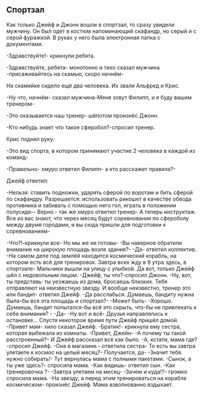 ## Спортзал

Как только Джейф и Джонн вошли в спортзал, то сразу увидели мужчину. Он был одет в костюм напоминающий скафандр, но серый и с серой фуражкой. В руках у него была электронная папка с документами.

-Здравствуйте!- крикнули ребята.

-Здравствуйте, ребята- монотонно и тихо сказал мужчина -присаживайтесь на скамью, скоро начнём-

На скамейке сидело ещё два человека. Их звали Альфред и Крис.

-Ну что, начнём- сказал мужчина-Меня зовут Филипп, и я буду вашим тренером-

-Это оказывается наш тренер- шёпотом произнёс Джонн.

-Кто нибудь знает что такое сферобол?-спросил тренер.

Крис поднял руку:

-Это вид спорта, в котором принимают участие 2 человека в каждой из команд-

-Правильно- хмуро ответил Филипп- а кто расскажет правила?-

Джейф ответил:

-Нельзя: ставить подножки, ударять сферой по воротам и бить сферой по скафандру. Разрешается: использовать рикошет в качестве обвода противника и забивать с помощью него гол, играть в положении полусидя-﻿﻿- Верно.- так же хмуро ответил тренер- А теперь инструктаж. Все из вас знают, что через месяц будут соревнования по сфероболу между двумя городами, и вы сюда пришли для подготовки к соревнованиям-

-Что?!-крикнули все- Но мы же не готовы-
-Вы наверное обратили внимание на широкую площадь возле здания?-
-Да- ответил коллектив.
-На самом деле под землёй находится космический корабль, на котором есть всё для тренировок. Завтра всех жду в 9 утра здесь, в спортзале- 
Мальчики вышли на улицу с улыбкой. Да вот, только Джейф шёл с недовольным лицом.
-Джейф, ты что?-спросил Джонн.
-Ну, вот, ты представь: ты уезжаешь из дома, бросаешь близких. Тебя отправляют на неизвестную звезду. И вообще неизвестно, тренер это или бандит- ответил Джейф.
-Да расслабься. Думаешь, бандиту нужна была-бы вся эта площадь и спортзал?-
-Может быть-
-Хорошо. Думаешь, бандит попытался-бы всё это скрыть, что-бы не привлекать к себе внимания? -
-Да-
-Ну вот и всё-
Друзья направлялись к остановке... Спустя некоторое время пути Джейф пришёл домой.
-Привет мам- хило сказал Джейф.
-Братик!- крикнула ему сестра, которая выбежала из комнаты.
-Привет, Джейн-
-А почему ты такой расстроенный?-
И Джейф рассказал всё как было.
-А, кстати, мама где?-спросил Джейф.
-Она в магазине.- ответила сестра- То есть вы завтра улетаете к космос на целый месяц?-
Получается, да-
-Значит тебя нужно собирать!-
Тут вернулась мама с полными пакетами.
-Сынок, а ты уже здесь?- спросила мама.
-Как видишь- ответил сын.
-Как тренировочка ?-
-Завтра улетаем на месяц-
-Зачем и куда!?- громко спросила мама.
-На звезду, а перед этим тренироваться на корабле космическом- произнёс Джейф.
Мама взволнованно вздыхает.